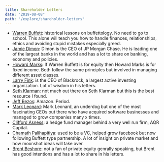 ```yaml
---
title: Shareholder Letters
date: "2019-08-08"
path: "/explore/shareholder-letters"
---
```


- [Warren Buffett](http://www.berkshirehathaway.com): historical lessons on buffettology. No need to go to school. This alone will teach you how to handle finances, relationships, ethics and avoiding stupid mistakes especially greed.
- [Jamie Dimon](https://www.jpmorganchase.com/corporate/investor-relations/annual-report-proxy.htm): Dimon is the CEO of JP Morgan Chase. He is leading one of the largest banks in the world and has a lot to share on banking, economy and policies.
- [Howard Marks](https://www.oaktreecapital.com/insights/howard-marks-memos): If Warren Buffett is for equity then Howard Marks is for fixed income. Both follow the same principles but involved in managing different asset classes.
- [Larry Fink](https://www.blackrock.com/corporate/investor-relations/larry-fink-chairmans-letter): is the CEO of Blackrock, a largest active investing organization. Lot of wisdom in his letters.
- [Seth Klarman](http://1icz9g2sdfe31jz0lglwdu48.wpengine.netdna-cdn.com/wp-content/uploads/2012/09/Seth-Klarman-Baupost-Group-Letters.pdf): not much out there on Seth Klarman but this is the best resource I found.
- [Jeff Bezos](https://ir.aboutamazon.com/annual-reports): Amazon. Period.
- [Mark Leonard](https://www.csisoftware.com/category/pres-letters/): Mark Leonard, an underdog but one of the most fascinating CEOs out there who have acquired software businesses and managed to grow companies many x times.
- [Clifford Asness](https://papers.ssrn.com/sol3/cf_dev/AbsByAuth.cfm?per_id=77768): a hedge fund manager behind a very well run firm, AQR Capital.
- [Chamath Palihapitiya](https://www.socialcapital.com/annual-letters/): used to be a VC, helped grow facebook but now following Buffett type partnership. A lot of insight on private market and how moonshot ideas will take over.
- [Brent Beshore](https://www.adventur.es/annual-letters/): not a fan of private equity genrally speaking, but Brent has good intentions and has a lot to share in his letters.